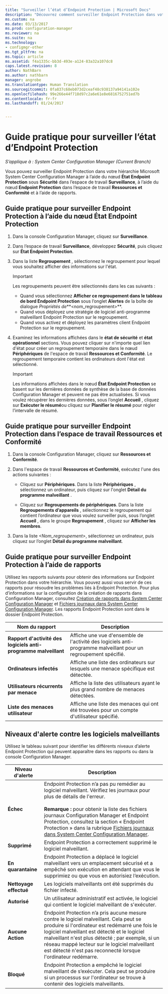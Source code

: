 ```yaml
---
title: "Surveiller l’état d’Endpoint Protection | Microsoft Docs"
description: "Découvrez comment surveiller Endpoint Protection dans votre hiérarchie System Center Configuration Manager."
ms.custom: na
ms.date: 03/13/2017
ms.prod: configuration-manager
ms.reviewer: na
ms.suite: na
ms.technology:
- configmgr-other
ms.tgt_pltfrm: na
ms.topic: article
ms.assetid: f4a1335c-bb3d-493e-a124-83a32a107dc8
caps.latest.revision: 8
author: NathBarn
ms.author: nathbarn
manager: angrobe
ms.translationtype: Human Translation
ms.sourcegitcommit: 0fa837c68eb073d2ceaf48c938137a94141a102e
ms.openlocfilehash: 99e266e44f718d97c2a6e61e8e6816752751ed7b
ms.contentlocale: fr-fr
ms.lasthandoff: 01/24/2017


---
```

# <a name="how-to-monitor-endpoint-protection-status"></a>Guide pratique pour surveiller l’état d’Endpoint Protection

*S’applique à : System Center Configuration Manager (Current Branch)*

Vous pouvez surveiller Endpoint Protection dans votre hiérarchie Microsoft System Center Configuration Manager à l’aide du nœud **État Endpoint Protection** sous **Sécurité** dans l’espace de travail **Surveillance**, à l’aide du nœud **Endpoint Protection** dans l’espace de travail **Ressources et Conformité** et à l’aide de rapports.  

##  <a name="BKMK_1"></a> Guide pratique pour surveiller Endpoint Protection à l’aide du nœud État Endpoint Protection  

1.  Dans la console Configuration Manager, cliquez sur **Surveillance**.  

2.  Dans l’espace de travail **Surveillance**, développez **Sécurité**, puis cliquez sur **État Endpoint Protection**.  

3.  Dans la liste **Regroupement** , sélectionnez le regroupement pour lequel vous souhaitez afficher des informations sur l'état.  

    > [!IMPORTANT]  
    >  Les regroupements peuvent être sélectionnés dans les cas suivants :  
    >   
    >  -   Quand vous sélectionnez **Afficher ce regroupement dans le tableau de bord Endpoint Protection** sous l’onglet **Alertes** de la boîte de dialogue *Propriétés de***<nom_regroupement\>**.  
    > -   Quand vous déployez une stratégie de logiciel anti-programme malveillant Endpoint Protection sur le regroupement.  
    > -   Quand vous activez et déployez les paramètres client Endpoint Protection sur le regroupement.  

4.  Examinez les informations affichées dans le **état de sécurité** et **état opérationnel** sections. Vous pouvez cliquer sur n'importe quel lien d'état pour créer un regroupement temporaire dans le nœud **Périphériques** de l'espace de travail **Ressources et Conformité**. Le regroupement temporaire contient les ordinateurs dont l'état est sélectionné.  

    > [!IMPORTANT]  
    >  Les informations affichées dans le nœud **État Endpoint Protection** se basent sur les dernières données de synthèse de la base de données Configuration Manager et peuvent ne pas être actualisées. Si vous voulez récupérer les dernières données, sous l’onglet **Accueil** , cliquez sur **Exécuter le résumé**ou cliquez sur **Planifier le résumé** pour régler l’intervalle de résumé.  

##  <a name="BKMK_2"></a> Guide pratique pour surveiller Endpoint Protection dans l’espace de travail Ressources et Conformité  

1.  Dans la console Configuration Manager, cliquez sur **Ressources et Conformité**.  

2.  Dans l'espace de travail **Ressources et Conformité**, exécutez l'une des actions suivantes :  

    -   Cliquez sur **Périphériques**. Dans la liste **Périphériques** , sélectionnez un ordinateur, puis cliquez sur l'onglet **Détail du programme malveillant** .  

    -   Cliquez sur **Regroupements de périphériques**. Dans la liste **Regroupements d’appareils** , sélectionnez le regroupement qui contient l’ordinateur que vous voulez surveiller puis, sous l’onglet **Accueil** , dans le groupe **Regroupement** , cliquez sur **Afficher les membres**.  

3.  Dans la liste *<Nom_regroupement\>*, sélectionnez un ordinateur, puis cliquez sur l’onglet **Détail du programme malveillant**.  

##  <a name="BKMK_3"></a> Guide pratique pour surveiller Endpoint Protection à l’aide de rapports  
 Utilisez les rapports suivants pour obtenir des informations sur Endpoint Protection dans votre hiérarchie. Vous pouvez aussi vous servir de ces rapports pour résoudre les problèmes liés à Endpoint Protection. Pour plus d’informations sur la configuration de la création de rapports dans Configuration Manager, consultez [Création de rapports dans System Center Configuration Manager](../../core/servers/manage/reporting.md) et [Fichiers journaux dans System Center Configuration Manager](../../core/plan-design/hierarchy/log-files.md). Les rapports Endpoint Protection sont dans le dossier Endpoint Protection.  

|Nom du rapport|Description|  
|-----------------|-----------------|  
|**Rapport d'activité des logiciels anti-programme malveillant**|Affiche une vue d'ensemble de l'activité des logiciels anti-programme malveillant pour un regroupement spécifié.|  
|**Ordinateurs infectés**|Affiche une liste des ordinateurs sur lesquels une menace spécifique est détectée.|  
|**Utilisateurs récurrents par menace**|Affiche la liste des utilisateurs ayant le plus grand nombre de menaces détectées.|  
|**Liste des menaces utilisateur**|Affiche une liste des menaces qui ont été trouvées pour un compte d'utilisateur spécifié.|  

## <a name="malware-alert-levels"></a>Niveaux d'alerte contre les logiciels malveillants  
 Utilisez le tableau suivant pour identifier les différents niveaux d’alerte Endpoint Protection qui peuvent apparaître dans les rapports ou dans la console Configuration Manager.  

|Niveau d'alerte|Description|  
|-----------------|-----------------|  
|**Échec**|Endpoint Protection n’a pas pu remédier au logiciel malveillant. Vérifiez les journaux pour plus de détails de l'erreur.<br /><br /> **Remarque :** pour obtenir la liste des fichiers journaux Configuration Manager et Endpoint Protection, consultez la section « Endpoint Protection » dans la rubrique [Fichiers journaux dans System Center Configuration Manager](../../core/plan-design/hierarchy/log-files.md).|  
|**Supprimé**|Endpoint Protection a correctement supprimé le logiciel malveillant.|  
|**En quarantaine**|Endpoint Protection a déplacé le logiciel malveillant vers un emplacement sécurisé et a empêché son exécution en attendant que vous le supprimiez ou que vous en autorisiez l’exécution.|  
|**Nettoyage effectué**|Les logiciels malveillants ont été supprimés du fichier infecté.|  
|**Autorisé**|Un utilisateur administratif est activée, le logiciel qui contient le logiciel malveillant de s'exécuter.|  
|**Aucune Action**|Endpoint Protection n’a pris aucune mesure contre le logiciel malveillant. Cela peut se produire si l'ordinateur est redémarré une fois le logiciel malveillant est détecté et le logiciel malveillant n'est plus détecté ; par exemple, si un réseau mappé lecteur sur le logiciel malveillant est détecté n'est pas reconnecté lorsque l'ordinateur redémarre.|  
|**Bloqué**|Endpoint Protection a empêché le logiciel malveillant de s’exécuter. Cela peut se produire si un processus sur l'ordinateur se trouve à contenir des logiciels malveillants.|

